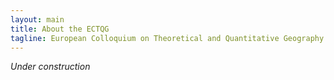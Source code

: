 ```yaml
---
layout: main
title: About the ECTQG
tagline: European Colloquium on Theoretical and Quantitative Geography
---
```

 
_Under construction_